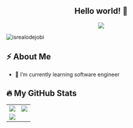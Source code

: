<h2 align="center">Hello world! 👋</h2>

<!-- Animation Typing -->

<p align="center">
  <a href="https://github.com/DenverCoder1/readme-typing-svg"><img src="https://readme-typing-svg.herokuapp.com?font=Fira+Code&pause=1100&width=500&lines=I'm+Juan+Esteban+Parra.;I'm+a+Backend+Developer.;"></a>
</p>

<!-- Animation Typing: END -->

<!-- Profile Views -->

<p align="left">
  <img src="https://komarev.com/ghpvc/?username=Juanes527&label=Profile%20views&color=0e75b6&style=flat" alt="isrealodejobi" />
</p>

<!-- Profile Views: END -->

<!-- About me section -->

<h2>⚡️ About Me</h2>

- 🌱 I’m currently learning software engineer

  <!-- About me section: END -->
  
  <!-- Github Stats -->

## :fire: My GitHub Stats

<table>
    <tr>
        <td>
            <img src="https://github-readme-streak-stats.herokuapp.com/?user=Juanes527&&theme=tokyonight"/>
        </td> 
                <td>
            <img src="https://github-readme-stats.vercel.app/api/top-langs/?username=Juanes527&langs_count=10&layout=compact&hide=php,scss,css,html,batchfile,gherkin,freemarker,xslt,tsql,ruby&&theme=tokyonight"/>
        </td>
    </tr>
    <tr>
        <td>
            <img src="https://github-readme-stats.vercel.app/api?username=Juanes527&count_private=true&show_icons=true&theme=tokyonight"/>
        </td>
    </tr>
</table>
